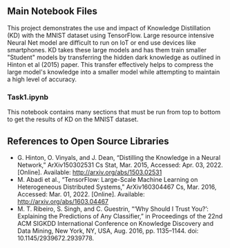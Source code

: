 ## Main Notebook Files
This project demonstrates the use and impact of Knowledge Distillation (KD) with the MNIST dataset using TensorFlow. Large resource intensive Neural Net model are difficult to run on IoT or end use devices like smartphones. KD takes these large models and has them train smaller "Student" models by transferring the hidden dark knowledge as outlined in Hinton et al (2015) paper. This transfer effectively helps to compress the large model's knowledge into a smaller model while attempting to maintain a high level of accuracy.

### Task1.ipynb
This notebook contains many sections that must be run from top to bottom to get the results of KD on the MNIST dataset.

## References to Open Source Libraries
- G. Hinton, O. Vinyals, and J. Dean, “Distilling the Knowledge in a Neural Network,”
ArXiv150302531 Cs Stat, Mar. 2015, Accessed: Apr. 03, 2022. [Online]. Available:
http://arxiv.org/abs/1503.02531
- M. Abadi et al., “TensorFlow: Large-Scale Machine Learning on Heterogeneous Distributed Systems,” ArXiv160304467 Cs, Mar. 2016, Accessed: Mar. 01, 2022. [Online]. Available: http://arxiv.org/abs/1603.04467
- M. T. Ribeiro, S. Singh, and C. Guestrin, “‘Why Should I Trust You?’: Explaining the Predictions of Any Classifier,” in Proceedings of the 22nd ACM SIGKDD International Conference on Knowledge Discovery and Data Mining, New York, NY, USA, Aug. 2016, pp. 1135–1144. doi: 10.1145/2939672.2939778.
